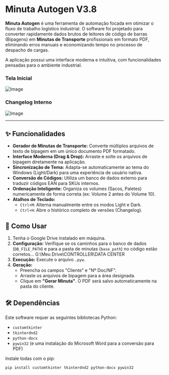 # Minuta Autogen V3.8

**Minuta Autogen** é uma ferramenta de automação focada em otimizar o fluxo de trabalho logístico industrial. O software foi projetado para converter rapidamente dados brutos de leitores de código de barras (Bipagens) em **Minutas de Transporte** profissionais em formato PDF, eliminando erros manuais e economizando tempo no processo de despacho de cargas.

A aplicação possui uma interface moderna e intuitiva, com funcionalidades pensadas para o ambiente industrial.

### Tela Inicial
![Image](https://github.com/user-attachments/assets/9d380d51-0fad-41f5-819c-fbaf4d23d897)
<br/>

### Changelog Interno
![Image](https://github.com/user-attachments/assets/b9e20758-bffb-4cf1-88c7-15336e5b5de2)

---

## ✨ Funcionalidades

- **Gerador de Minutas de Transporte:** Converte múltiplos arquivos de texto de bipagem em um único documento PDF formatado.
- **Interface Moderna (Drag & Drop):** Arraste e solte os arquivos de bipagem diretamente na aplicação.
- **Sincronização de Tema:** Adapta-se automaticamente ao tema do Windows (Light/Dark) para uma experiência de usuário nativa.
- **Conversão de Códigos:** Utiliza um banco de dados externo para traduzir códigos EAN para SKUs internos.
- **Ordenação Inteligente:** Organiza os volumes (Sacos, Paletes) numericamente de forma correta (ex: Volume 2 antes do Volume 10).
- **Atalhos de Teclado:**
  - `Ctrl+M`: Alterna manualmente entre os modos Light e Dark.
  - `Ctrl+H`: Abre o histórico completo de versões (Changelog).

## 🚀 Como Usar


1. Tenha o Google Drive instalado em máquina.
2. **Configuração:** Verifique se os caminhos para o banco de dados (`DB_FILE_PATH`) e para a pasta de minutas (`base_path`) no código estão corretos... G:\Meu Drive\CONTROLLER\DATA CENTER
3.  **Execução:** Execute o arquivo `.pyw`.
4.  **Geração:**
    - Preencha os campos "Cliente" e "Nº Doc/NF".
    - Arraste os arquivos de bipagem para a área designada.
    - Clique em **"Gerar Minuta"**. O PDF será salvo automaticamente na pasta do cliente.

## 🛠️ Dependências

Este software requer as seguintes bibliotecas Python:

-   `customtkinter`
-   `tkinterdnd2`
-   `python-docx`
-   `pywin32` (e uma instalação do Microsoft Word para a conversão para PDF)

Instale todas com o pip:
```bash
pip install customtkinter tkinterdnd2 python-docx pywin32
```
